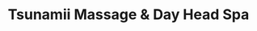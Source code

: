 ---
title: "Tsunamii Massage & Day Head Spa"
url: /phoenix/tsunamii-massage-and-day-head-spa/
shop: massage
---